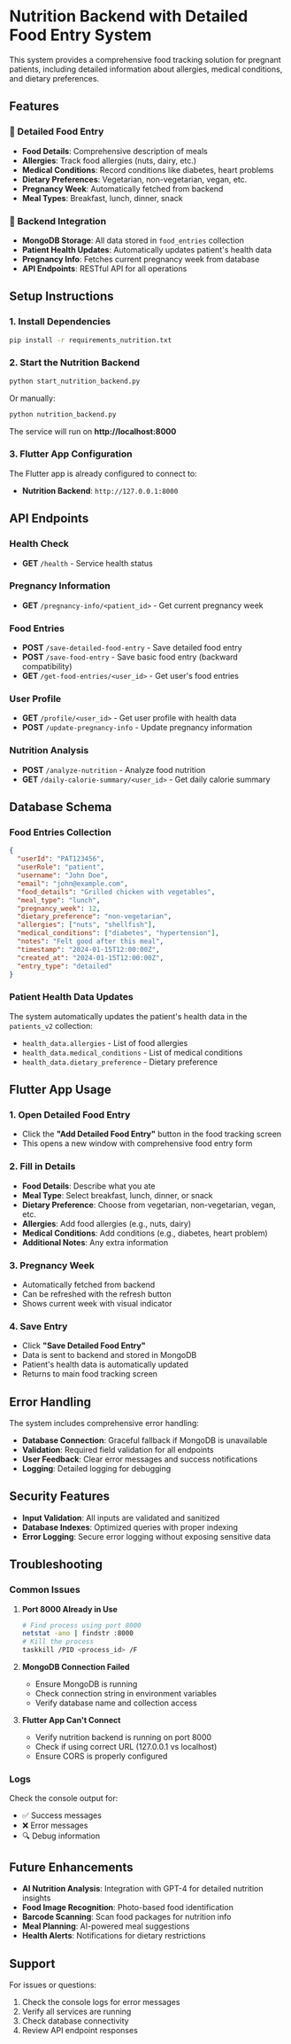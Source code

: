 # Nutrition Backend with Detailed Food Entry System

This system provides a comprehensive food tracking solution for pregnant patients, including detailed information about allergies, medical conditions, and dietary preferences.

## Features

### 🍎 Detailed Food Entry
- **Food Details**: Comprehensive description of meals
- **Allergies**: Track food allergies (nuts, dairy, etc.)
- **Medical Conditions**: Record conditions like diabetes, heart problems
- **Dietary Preferences**: Vegetarian, non-vegetarian, vegan, etc.
- **Pregnancy Week**: Automatically fetched from backend
- **Meal Types**: Breakfast, lunch, dinner, snack

### 🔄 Backend Integration
- **MongoDB Storage**: All data stored in `food_entries` collection
- **Patient Health Updates**: Automatically updates patient's health data
- **Pregnancy Info**: Fetches current pregnancy week from database
- **API Endpoints**: RESTful API for all operations

## Setup Instructions

### 1. Install Dependencies
```bash
pip install -r requirements_nutrition.txt
```

### 2. Start the Nutrition Backend
```bash
python start_nutrition_backend.py
```

Or manually:
```bash
python nutrition_backend.py
```

The service will run on **http://localhost:8000**

### 3. Flutter App Configuration
The Flutter app is already configured to connect to:
- **Nutrition Backend**: `http://127.0.0.1:8000`

## API Endpoints

### Health Check
- **GET** `/health` - Service health status

### Pregnancy Information
- **GET** `/pregnancy-info/<patient_id>` - Get current pregnancy week

### Food Entries
- **POST** `/save-detailed-food-entry` - Save detailed food entry
- **POST** `/save-food-entry` - Save basic food entry (backward compatibility)
- **GET** `/get-food-entries/<user_id>` - Get user's food entries

### User Profile
- **GET** `/profile/<user_id>` - Get user profile with health data
- **POST** `/update-pregnancy-info` - Update pregnancy information

### Nutrition Analysis
- **POST** `/analyze-nutrition` - Analyze food nutrition
- **GET** `/daily-calorie-summary/<user_id>` - Get daily calorie summary

## Database Schema

### Food Entries Collection
```json
{
  "userId": "PAT123456",
  "userRole": "patient",
  "username": "John Doe",
  "email": "john@example.com",
  "food_details": "Grilled chicken with vegetables",
  "meal_type": "lunch",
  "pregnancy_week": 12,
  "dietary_preference": "non-vegetarian",
  "allergies": ["nuts", "shellfish"],
  "medical_conditions": ["diabetes", "hypertension"],
  "notes": "Felt good after this meal",
  "timestamp": "2024-01-15T12:00:00Z",
  "created_at": "2024-01-15T12:00:00Z",
  "entry_type": "detailed"
}
```

### Patient Health Data Updates
The system automatically updates the patient's health data in the `patients_v2` collection:
- `health_data.allergies` - List of food allergies
- `health_data.medical_conditions` - List of medical conditions
- `health_data.dietary_preference` - Dietary preference

## Flutter App Usage

### 1. Open Detailed Food Entry
- Click the **"Add Detailed Food Entry"** button in the food tracking screen
- This opens a new window with comprehensive food entry form

### 2. Fill in Details
- **Food Details**: Describe what you ate
- **Meal Type**: Select breakfast, lunch, dinner, or snack
- **Dietary Preference**: Choose from vegetarian, non-vegetarian, vegan, etc.
- **Allergies**: Add food allergies (e.g., nuts, dairy)
- **Medical Conditions**: Add conditions (e.g., diabetes, heart problem)
- **Additional Notes**: Any extra information

### 3. Pregnancy Week
- Automatically fetched from backend
- Can be refreshed with the refresh button
- Shows current week with visual indicator

### 4. Save Entry
- Click **"Save Detailed Food Entry"**
- Data is sent to backend and stored in MongoDB
- Patient's health data is automatically updated
- Returns to main food tracking screen

## Error Handling

The system includes comprehensive error handling:
- **Database Connection**: Graceful fallback if MongoDB is unavailable
- **Validation**: Required field validation for all endpoints
- **User Feedback**: Clear error messages and success notifications
- **Logging**: Detailed logging for debugging

## Security Features

- **Input Validation**: All inputs are validated and sanitized
- **Database Indexes**: Optimized queries with proper indexing
- **Error Logging**: Secure error logging without exposing sensitive data

## Troubleshooting

### Common Issues

1. **Port 8000 Already in Use**
   ```bash
   # Find process using port 8000
   netstat -ano | findstr :8000
   # Kill the process
   taskkill /PID <process_id> /F
   ```

2. **MongoDB Connection Failed**
   - Ensure MongoDB is running
   - Check connection string in environment variables
   - Verify database name and collection access

3. **Flutter App Can't Connect**
   - Verify nutrition backend is running on port 8000
   - Check if using correct URL (127.0.0.1 vs localhost)
   - Ensure CORS is properly configured

### Logs
Check the console output for:
- ✅ Success messages
- ❌ Error messages
- 🔍 Debug information

## Future Enhancements

- **AI Nutrition Analysis**: Integration with GPT-4 for detailed nutrition insights
- **Food Image Recognition**: Photo-based food identification
- **Barcode Scanning**: Scan food packages for nutrition info
- **Meal Planning**: AI-powered meal suggestions
- **Health Alerts**: Notifications for dietary restrictions

## Support

For issues or questions:
1. Check the console logs for error messages
2. Verify all services are running
3. Check database connectivity
4. Review API endpoint responses
